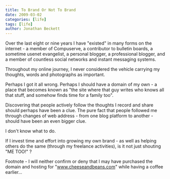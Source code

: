 ```yaml
---
title: To Brand Or Not To Brand 
date: 2009-03-02
categories: [life]
tags: [life]
author: Jonathan Beckett
---
```


Over the last eight or nine years I have "existed" in many forms on the internet - a member of Compuserve, a contributor to bulletin boards, a sometime usenet evangelist, a personal blogger, a professional blogger, and a member of countless social networks and instant messaging systems.

Throughout my online journey, I never considered the vehicle carrying my thoughts, words and photographs as important.

Perhaps I got it all wrong. Perhaps I should have a domain of my own - a place that becomes known as "the site where that guy writes who knows all that stuff, and somehow finds time for a family too".

Discovering that people actively follow the thoughts I record and share should perhaps have been a clue. The pure fact that people followed me through changes of web address - from one blog platform to another - should have been an even bigger clue.

I don't know what to do.

If I invest time and effort into growing my own brand - as well as helping others do the same (through my freelance activities), is it not just shouting "ME TOO!" ?

Footnote - I will neither confirm or deny that I may have purchased the domain and hosting for "www.cheeseandbeans.com" while having a coffee earlier...
